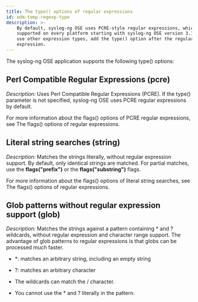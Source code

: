 ```yaml
---
title: The type() options of regular expressions
id: adm-temp-regexp-type
description: >-
    By default, syslog-ng OSE uses PCRE-style regular expressions, which are
    supported on every platform starting with syslog-ng OSE version 3.1. To
    use other expression types, add the type() option after the regular
    expression.
---
```


The syslog-ng OSE application supports the following type() options:

## Perl Compatible Regular Expressions (pcre)

*Description:* Uses Perl Compatible Regular Expressions (PCRE). If the
type() parameter is not specified, syslog-ng OSE uses PCRE regular
expressions by default.

For more information about the flags() options of PCRE regular
expressions, see The flags() options of regular expressions.

## Literal string searches (string)

*Description:* Matches the strings literally, without regular expression
support. By default, only identical strings are matched. For partial
matches, use the **flags(\"prefix\")** or the **flags(\"substring\")**
flags.

For more information about the flags() options of literal string
searches, see The flags() options of regular expressions.

## Glob patterns without regular expression support (glob)

*Description:* Matches the strings against a pattern containing \* and ?
wildcards, without regular expression and character range support. The
advantage of glob patterns to regular expressions is that globs can be
processed much faster.

- \*: matches an arbitrary string, including an empty string

- ?: matches an arbitrary character

- The wildcards can match the / character.

- You cannot use the \* and ? literally in the pattern.
